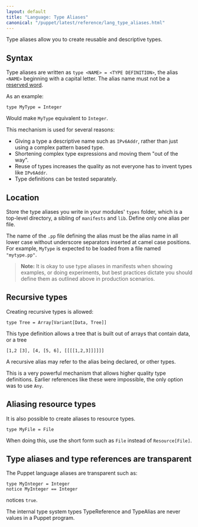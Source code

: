 ```yaml
---
layout: default
title: "Language: Type Aliases"
canonical: "/puppet/latest/reference/lang_type_aliases.html"
---
```


[reserved]: ./lang_reserved.html


Type aliases allow you to create reusable and descriptive types.

## Syntax

Type aliases are written as `type <NAME> = <TYPE DEFINITION>`, the alias `<NAME>` beginning with a capital letter. The alias name must not be a [reserved word][reserved]. 

As an example:

~~~
type MyType = Integer
~~~

Would make `MyType` equivalent to `Integer`.

This mechanism is used for several reasons:

* Giving a type a descriptive name such as `IPv6Addr`, rather than just using a complex pattern based type.
* Shortening complex type expressions and moving them "out of the way".
* Reuse of types increases the quality as not everyone has to invent types like `IPv6Addr`.
* Type definitions can be tested separately.


## Location

Store the type aliases you write in your modules' `types` folder, which is a top-level directory, a sibling of `manifests` and `lib`. Define only one alias per file.

The name of the `.pp` file defining the alias must be the alias name in all lower case without underscore separators inserted at camel case positions. For example, `MyType` is expected to be loaded from a file named `"mytype.pp"`.

>**Note:** It is okay to use type aliases in manifests when showing examples, or doing experiments, but best practices dictate you should define them as outlined above in production scenarios.


## Recursive types

Creating recursive types is allowed:

~~~
type Tree = Array[Variant[Data, Tree]]
~~~

This type definition allows a tree that is built out of arrays that contain data, or a tree 

~~~
[1,2 [3], [4, [5, 6], [[[[1,2,3]]]]]]
~~~

A recursive alias may refer to the alias being declared, or other types.

This is a very powerful mechanism that allows higher quality type definitions. Earlier references like these were impossible, the only option was to use `Any`.


## Aliasing resource types

It is also possible to create aliases to resource types.

~~~
type MyFile = File
~~~

When doing this, use the short form such as `File` instead of `Resource[File]`.


## Type aliases and type references are transparent

The Puppet language aliases are transparent such as:

~~~
type MyInteger = Integer
notice MyInteger == Integer
~~~

notices `true`.

The internal type system types TypeReference and TypeAlias are never values in a Puppet program.


